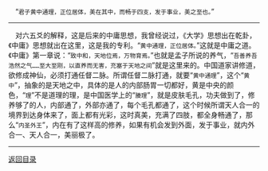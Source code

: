 &emsp;“``君子黄中通理，正位居体，美在其中，而畅于四支，发于事业，美之至也。``”
___
&emsp;对六五爻的解释，这是后来的中庸思想，我曾经说过，《大学》思想出在乾卦，《中庸》思想就出在这里，这是我的专利。“``黄中通理，正位居体。``”这就是中庸之道。《中庸》第一章说：“``致中和，天地位焉，万物育焉。``”也就是孟子所说的养气，“``吾善养吾浩然之气……至大至刚，以直养而无害，充塞于天地之间``”就是这里来的。中国道家讲修道，欲修成神仙，必须打通任督二脉。所谓任督二脉打通，就要“``黄中通理``”，这个“``黄中``”，抽象的是天地之中，具体的是人的内部肠胃一切都好，黄是中央的颜色，“``理``”不是道理的理，是中国医学上的“``腠理``”，就是皮肤毛孔，功夫做到了，修养够了的人，内部通了，外部亦通了，每个毛孔都通了，这个时候所谓天人合一的境界到达身体来了，面上都有光彩，这时真美，充满了四肢，都全身畅通了，那么“``内圣外王``”，内在有了这样高的修养，如果有机会发到外面，发于事业，就内外合一、天人合一，美丽极了。
___
[返回目录](../../master/README.md#目录)